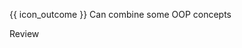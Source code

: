 <span id="prereqs"></span>

<span id="outcomes">{{ icon_outcome }} Can combine some OOP concepts</span>

<span id="title">Review</span>

<div id="body">



</div>

<div id="extras">
<include src="exercisesPanel.md" boilerplate/>
</div>
